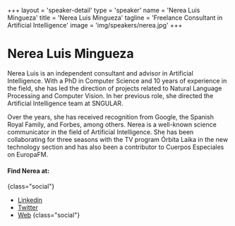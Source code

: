 +++
layout = 'speaker-detail'
type = 'speaker'
name = 'Nerea Luis Mingueza'
title = 'Nerea Luis Mingueza'
tagline = 'Freelance Consultant in Artificial Intelligence'
image = 'img/speakers/nerea.jpg'
+++

# Nerea Luis Mingueza

Nerea Luis is an independent consultant and advisor in Artificial Intelligence. With a PhD in Computer Science and 10 years of experience in the field, she has led the direction of projects related to Natural Language Processing and Computer Vision. In her previous role, she directed the Artificial Intelligence team at SNGULAR.  

Over the years, she has received recognition from Google, the Spanish Royal Family, and Forbes, among others. Nerea is a well-known science communicator in the field of Artificial Intelligence. She has been collaborating for three seasons with the TV program Órbita Laika in the new technology section and has also been a contributor to Cuerpos Especiales on EuropaFM.

#### Find Nerea at:

{class="social"}

- [Linkedin](https://www.linkedin.com/in/nerealuis/)
- [Twitter](https://x.com/sailormerqury)
- [Web](https://nerealuis.es/)
  {class="social"}
